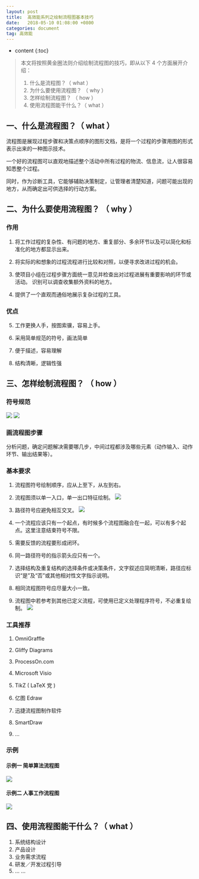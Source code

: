 ```yaml
---
layout: post
title:  高效能系列之绘制流程图基本技巧
date:   2018-05-10 01:08:00 +0800
categories: document
tag: 高效能
---
```


* content
{:toc}


> 本文将按照黄金圈法则介绍绘制流程图的技巧，即从以下 4 个方面展开介绍：
> 
> 1. 什么是流程图？（ what ）
> 2. 为什么要使用流程图？ （ why ）
> 3. 怎样绘制流程图？ （ how ）
> 4. 使用流程图能干什么？（ what ）
> 

## 一、什么是流程图？（ what ）
流程图是展现过程步骤和决策点顺序的图形文档，是将一个过程的步骤用图的形式表示出来的一种图示技术。

一个好的流程图可以直观地描述整个活动中所有过程的物流、信息流，让人很容易知悉整个过程。

同时，作为诊断工具，它能够辅助决策制定，让管理者清楚知道，问题可能出现的地方，从而确定出可供选择的行动方案。


## 二、为什么要使用流程图？ （ why ）
### 作用

1. 将工作过程的复杂性、有问题的地方、重复部分、多余环节以及可以简化和标准化的地方都显示出来。

2. 将实际的和想象的过程流程进行比较和对照，以便寻求改进过程的机会。

3. 使项目小组在过程步骤方面统一意见并检查出对过程进展有重要影响的环节或活动。
识别可以调查收集额外资料的地方。

4. 提供了一个直观而通俗地展示复杂过程的工具。

### 优点

5. 工作更换人手，按图索骥，容易上手。

6. 采用简单规范的符号，画法简单

7. 便于描述，容易理解

8. 结构清晰，逻辑性强


## 三、怎样绘制流程图？ （ how ）
### 符号规范
![](/styles/images/post_img/20180510/guifan2.png)
![](/styles/images/post_img/20180510/guifan1.png)

### 画流程图步骤
分析问题，确定问题解决需要哪几步，中间过程都涉及哪些元素（动作输入、动作环节、输出结果等）。

### 基本要求
1. 流程图符号绘制顺序，应从上至下，从左到右。

2. 流程图须以单一入口，单一出口特征绘制。
![](/styles/images/post_img/20180510/shili1.png)

3. 路径符号应避免相互交叉。
![](/styles/images/post_img/20180510/shili2.png)

4. 一个流程应该只有一个起点，有时候多个流程图融合在一起，可以有多个起点。这里注意结束符号不限。

5. 需要反馈的流程要形成闭环。

6. 同一路径符号的指示箭头应只有一个。

7. 选择结构及重复结构的选择条件或决策条件，文字叙述应简明清晰，路径应标识“是”及“否”或其他相对性文字指示说明。

8. 相同流程图符号应尽量大小一致。

9. 流程图中若参考到其他已定义流程，可使用已定义处理程序符号，不必重复绘制。
![](/styles/images/post_img/20180510/shili3.png)

### 工具推荐

1. OmniGraffle

1. Gliffy Diagrams

2. ProcessOn.com

2. Microsoft Visio 

3. TikZ ( LaTeX 党 )

4. 亿图 Edraw

5. 迅捷流程图制作软件 

3. SmartDraw

6. ...
### 示例
#### 示例一 简单算法流程图
![](/styles/images/post_img/20180510/demo1.png)

#### 示例二 人事工作流程图
![](/styles/images/post_img/20180510/demo2.jpeg)



## 四、使用流程图能干什么？（ what ）
1. 系统结构设计
2. 产品设计
2. 业务需求流程
3. 研发／开发过程引导
4. ... ...


